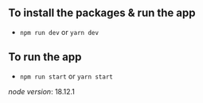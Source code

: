 To install the packages & run the app 
---
- `npm run dev` or `yarn dev`

To run the app
---
- `npm run start` or `yarn start`

*node version*: 18.12.1

